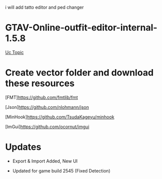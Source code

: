 i will add tatto editor and ped changer

# GTAV-Online-outfit-editor-internal-1.5.8
[Uc Topic](https://www.unknowncheats.me/forum/grand-theft-auto-v/465334-outfit-editor-1-58-internal.html)

# Create vector folder and download these resources
[FMT]https://github.com/fmtlib/fmt

[Json]https://github.com/nlohmann/json

[MinHook]https://github.com/TsudaKageyu/minhook

[ImGui]https://github.com/ocornut/imgui

# Updates
+ Export & Import Added, New UI

+ Updated for game build 2545 (Fixed Detection)
